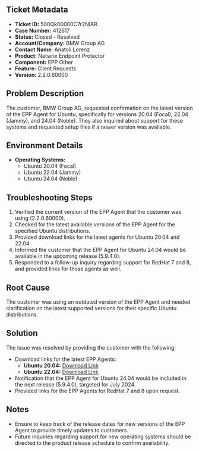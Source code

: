 ## Ticket Metadata
- **Ticket ID:** 500Qk00000C7r2NIAR
- **Case Number:** 412617
- **Status:** Closed - Resolved
- **Account/Company:** BMW Group AG
- **Contact Name:** Anatoli Lorenz
- **Product:** Netwrix Endpoint Protector
- **Component:** EPP Other
- **Feature:** Client Requests
- **Version:** 2.2.0.60000

## Problem Description
The customer, BMW Group AG, requested confirmation on the latest version of the EPP Agent for Ubuntu, specifically for versions 20.04 (Focal), 22.04 (Jammy), and 24.04 (Noble). They also inquired about support for these systems and requested setup files if a newer version was available.

## Environment Details
- **Operating Systems:** 
  - Ubuntu 20.04 (Focal)
  - Ubuntu 22.04 (Jammy)
  - Ubuntu 24.04 (Noble)

## Troubleshooting Steps
1. Verified the current version of the EPP Agent that the customer was using (2.2.0.60000).
2. Checked for the latest available versions of the EPP Agent for the specified Ubuntu distributions.
3. Provided download links for the latest agents for Ubuntu 20.04 and 22.04.
4. Informed the customer that the EPP Agent for Ubuntu 24.04 would be available in the upcoming release (5.9.4.0).
5. Responded to a follow-up inquiry regarding support for RedHat 7 and 8, and provided links for those agents as well.

## Root Cause
The customer was using an outdated version of the EPP Agent and needed clarification on the latest supported versions for their specific Ubuntu distributions.

## Solution
The issue was resolved by providing the customer with the following:
- Download links for the latest EPP Agents:
  - **Ubuntu 20.04:** [Download Link](https://download.endpointprotector.com/linux_agent/EPPClient_v2.4.2.1006/EPPClient_ubuntu_20.04_v2.4.2.1006_x86_64.tar.gz)
  - **Ubuntu 22.04:** [Download Link](https://download.endpointprotector.com/linux_agent/EPPClient_v2.4.2.1006/EPPClient_ubuntu_22.04_v2.4.2.1006_x86_64.tar.gz)
- Notification that the EPP Agent for Ubuntu 24.04 would be included in the next release (5.9.4.0), targeted for July 2024.
- Provided links for the EPP Agents for RedHat 7 and 8 upon request.

## Notes
- Ensure to keep track of the release dates for new versions of the EPP Agent to provide timely updates to customers.
- Future inquiries regarding support for new operating systems should be directed to the product release schedule to confirm availability.